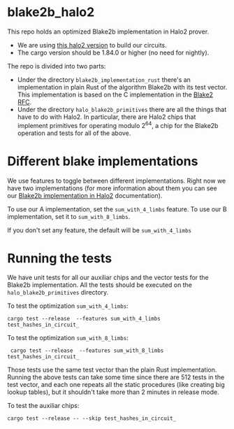 # blake2b_halo2
This repo holds an optimized Blake2b implementation in Halo2 prover.

* We are using [this halo2 version](https://github.com/input-output-hk/halo2) to build our circuits.
* The cargo version should be 1.84.0 or higher (no need for nightly).

The repo is divided into two parts:
* Under the directory ```blake2b_implementation_rust``` there's an implementation in plain Rust of the algorithm Blake2b with its test vector. This implementation is based on the C implementation in the [Blake2 RFC](https://datatracker.ietf.org/doc/html/rfc7693.html).
* Under the directory ```halo_blake2b_primitives``` there are all the things that have to do with Halo2. In particular, there are Halo2 chips that implement primitives for operating modulo $2^{64}$, a chip for the Blake2b operation and tests for all of the above.


# Different blake implementations

We use features to toggle between different implementations. Right now we have two implementations (for more information about them you can see our [Blake2b implementation in Halo2](https://hackmd.io/@BjOWve_hTxGZidE1ii0HJg/HkVu20JFkx) documentation).

To use our A implementation, set the `sum_with_4_limbs` feature. To use our B implementation, set it to `sum_with_8_limbs`.

If you don't set any feature, the default will be `sum_with_4_limbs`

# Running the tests

We have unit tests for all our auxiliar chips and the vector tests for the Blake2b implementation. All the tests should be executed on the ```halo_blake2b_primitives``` directory.

To test the optimization `sum_with_4_limbs`:

```cargo test --release  --features sum_with_4_limbs test_hashes_in_circuit_```

To test the optimization `sum_with_8_limbs`:

``` cargo test --release  --features sum_with_8_limbs test_hashes_in_circuit_```

Those tests use the same test vector than the plain Rust implementation. Running the above tests can take some time since there are 512 tests in the test vector, and each one repeats all the static procedures (like creating big lookup tables), but it shouldn't take more than 2 minutes in release mode.

To test the auxiliar chips:

```cargo test --release -- --skip test_hashes_in_circuit_```
